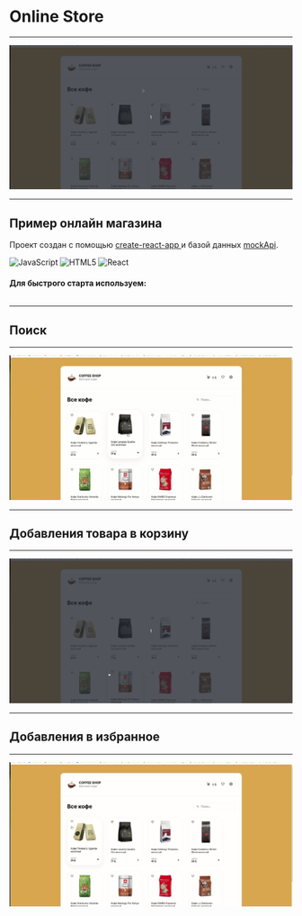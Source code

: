 # Online Store
___
![](src/img/1.gif)
___
## Пример онлайн магазина
Проект создан с помощью [create-react-app ](https://create-react-app.dev/) и базой данных [mockApi](https://mockapi.io).

![JavaScript](https://img.shields.io/badge/javascript-%23323330.svg?style=for-the-badge&logo=javascript&logoColor=%23F7DF1E)
![HTML5](https://img.shields.io/badge/html5-%23E34F26.svg?style=for-the-badge&logo=html5&logoColor=white)
![React](https://img.shields.io/badge/react-%2320232a.svg?style=for-the-badge&logo=react&logoColor=%2361DAFB)

#### Для быстрого старта используем:
```

```
___
## Поиск
___
![](src/img/2.gif)
___
## Добавления товара в корзину
___
![](src/img/3.gif)
___
## Добавления в избранное
___
![](src/img/4.gif)